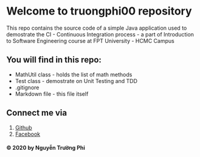 # Welcome to truongphi00 repository
This repo contains the source code of a simple Java application
used to demostrate the CI - Continuous Integration process - a
part of Introduction to Software Engineering course at FPT University - HCMC
Campus

## You will find in this repo:
* MathUtil class - holds the list of math methods
* Test class - demostrate on Unit Testing and TDD
* .gitignore
* Markdown file - this file itself 

## Connect me via
1. [Github](https://github.com/truongphi00)
2. [Facebook](https://www.facebook.com/KumaYukito/)

#### © 2020 by Nguyễn Trường Phi